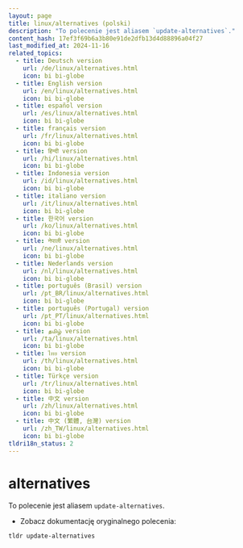 ```yaml
---
layout: page
title: linux/alternatives (polski)
description: "To polecenie jest aliasem `update-alternatives`."
content_hash: 17ef3f69b6a3b80e91de2dfb13d4d88896a04f27
last_modified_at: 2024-11-16
related_topics:
  - title: Deutsch version
    url: /de/linux/alternatives.html
    icon: bi bi-globe
  - title: English version
    url: /en/linux/alternatives.html
    icon: bi bi-globe
  - title: español version
    url: /es/linux/alternatives.html
    icon: bi bi-globe
  - title: français version
    url: /fr/linux/alternatives.html
    icon: bi bi-globe
  - title: हिन्दी version
    url: /hi/linux/alternatives.html
    icon: bi bi-globe
  - title: Indonesia version
    url: /id/linux/alternatives.html
    icon: bi bi-globe
  - title: italiano version
    url: /it/linux/alternatives.html
    icon: bi bi-globe
  - title: 한국어 version
    url: /ko/linux/alternatives.html
    icon: bi bi-globe
  - title: नेपाली version
    url: /ne/linux/alternatives.html
    icon: bi bi-globe
  - title: Nederlands version
    url: /nl/linux/alternatives.html
    icon: bi bi-globe
  - title: português (Brasil) version
    url: /pt_BR/linux/alternatives.html
    icon: bi bi-globe
  - title: português (Portugal) version
    url: /pt_PT/linux/alternatives.html
    icon: bi bi-globe
  - title: தமிழ் version
    url: /ta/linux/alternatives.html
    icon: bi bi-globe
  - title: ไทย version
    url: /th/linux/alternatives.html
    icon: bi bi-globe
  - title: Türkçe version
    url: /tr/linux/alternatives.html
    icon: bi bi-globe
  - title: 中文 version
    url: /zh/linux/alternatives.html
    icon: bi bi-globe
  - title: 中文 (繁體, 台灣) version
    url: /zh_TW/linux/alternatives.html
    icon: bi bi-globe
tldri18n_status: 2
---
```

# alternatives

To polecenie jest aliasem `update-alternatives`.

- Zobacz dokumentację oryginalnego polecenia:

`tldr update-alternatives`
